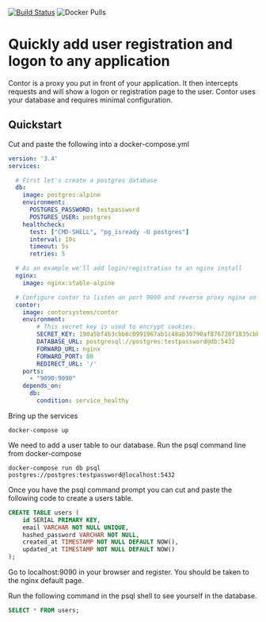 [![Build Status](https://dev.azure.com/ianpurton0711/onchain.io/_apis/build/status/contor-systems.contor?branchName=master)](https://dev.azure.com/ianpurton0711/onchain.io/_build/latest?definitionId=18&branchName=master) ![Docker Pulls](https://img.shields.io/docker/pulls/contorsystems/contor?style=plastic)

# Quickly add user registration and logon to any application

Contor is a proxy you put in front of your application. It then intercepts requests and will show a logon or registration page to the user. Contor uses your database and requires minimal configuration.

## Quickstart 

Cut and paste the following into a docker-compose.yml

```yaml
version: '3.4'
services:

  # First let's create a postgres database
  db:
    image: postgres:alpine
    environment:
      POSTGRES_PASSWORD: testpassword
      POSTGRES_USER: postgres
    healthcheck:
      test: ["CMD-SHELL", "pg_isready -U postgres"]
      interval: 10s
      timeout: 5s
      retries: 5

  # As an example we'll add login/registration to an nginx install
  nginx:
    image: nginx:stable-alpine

  # Configure contor to listen on port 9090 and reverse proxy nginx on port 80.
  contor:
    image: contorsystems/contor
    environment:
        # This secret key is used to encrypt cookies.
        SECRET_KEY: 190a5bf4b3cbb6c0991967ab1c48ab30790af876720f1835cbbf3820f4f5d949
        DATABASE_URL: postgresql://postgres:testpassword@db:5432
        FORWARD_URL: nginx
        FORWARD_PORT: 80
        REDIRECT_URL: '/'
    ports:
      - "9090:9090"
    depends_on:
      db:
        condition: service_healthy
```

Bring up the services

```console
docker-compose up
```

We need to add a user table to our database. Run the psql command line from docker-compose

```console
docker-compose run db psql postgres://postgres:testpassword@localhost:5432
```

Once you have the psql command prompt you can cut and paste the following code to create a users table.

```sql
CREATE TABLE users (
    id SERIAL PRIMARY KEY, 
    email VARCHAR NOT NULL UNIQUE, 
    hashed_password VARCHAR NOT NULL, 
    created_at TIMESTAMP NOT NULL DEFAULT NOW(),
    updated_at TIMESTAMP NOT NULL DEFAULT NOW()
);
```

Go to localhost:9090 in your browser and register. You should be taken to the nginx default page.

Run the following command in the psql shell to see yourself in the database.

```sql
SELECT * FROM users;
```